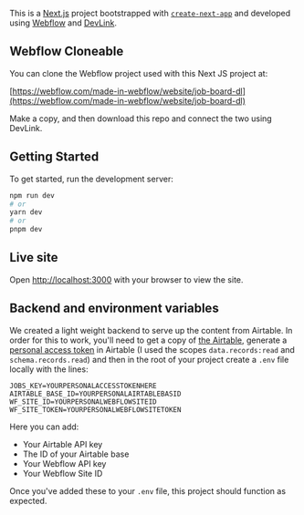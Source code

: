 This is a [Next.js](https://nextjs.org/) project bootstrapped with [`create-next-app`](https://github.com/vercel/next.js/tree/canary/packages/create-next-app) and developed using [Webflow](https://webflow.com) and [DevLink](https://webflow.com/devlink).

## Webflow Cloneable

You can clone the Webflow project used with this Next JS project at: 

[https://webflow.com/made-in-webflow/website/job-board-dl](https://webflow.com/made-in-webflow/website/job-board-dl)

Make a copy, and then download this repo and connect the two using DevLink.

## Getting Started

To get started, run the development server:

```bash
npm run dev
# or
yarn dev
# or
pnpm dev
```

## Live site

Open [http://localhost:3000](http://localhost:3000) with your browser to view the site.

## Backend and environment variables

We created a light weight backend to serve up the content from Airtable. In order for this to work, you'll need to get a copy of [the Airtable](https://airtable.com/shr7X55pL1X4yDXq7), generate a [personal access token](https://airtable.com/developers/web/guides/personal-access-tokens) in Airtable (I used the scopes `data.records:read` and `schema.records.read`) and then in the root of your project create a `.env` file locally with the lines:

```
JOBS_KEY=YOURPERSONALACCESSTOKENHERE
AIRTABLE_BASE_ID=YOURPERSONALAIRTABLEBASID
WF_SITE_ID=YOURPERSONALWEBFLOWSITEID
WF_SITE_TOKEN=YOURPERSONALWEBFLOWSITETOKEN
```

Here you can add: 

- Your Airtable API key
- The ID of your Airtable base
- Your Webflow API key
- Your Webflow Site ID

Once you've added these to your `.env` file, this project should function as expected.
